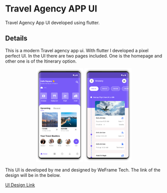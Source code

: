 # Travel Agency APP UI

Travel Agency App UI developed using flutter.

## Details

This is a modern Travel agency app ui. With flutter I developed a pixel perfect UI.
In the UI there are two pages included. One is the homepage and other one is of the Itinerary option.

<!-- markdownlint-disable MD033 -->
<div style="text-align: center;">
    <img src="./project_ui/developed/homePage.png" alt="Image 1" style=" width: 30%; ">
    <img src="./project_ui/developed/secondPage.png" alt="Image 1" style="width: 30%;">
</div>
<!-- markdownlint-disable MD033 -->

This UI is developed by me and designed by WeFrame Tech. The link of the design will be in the below.

[UI Design Link](https://dribbble.com/shots/21473914-Travel-service-Mobile-app "Visit Dribbble Website")
